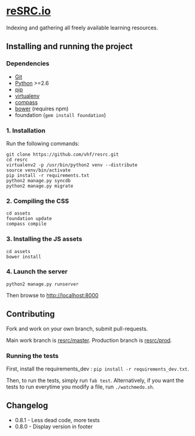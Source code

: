 [reSRC.io](http://resrc.io)
========

Indexing and gathering all freely available learning resources.


Installing and running the project
----------------------------------

### Dependencies
* [Git](http://www.git-scm.com/)
* [Python](https://www.python.org/) >=2.6
* [pip](https://github.com/pypa/pip)
* [virtualenv](https://pypi.python.org/pypi/virtualenv)
* [compass](compass-style.org/install/)
* [bower](http://bower.io/) (requires npm)
* foundation (`gem install foundation`)

### 1. Installation
Run the following commands:

    git clone https://github.com/vhf/resrc.git
    cd resrc
    virtualenv2 -p /usr/bin/python2 venv --distribute
    source venv/bin/activate
    pip install -r requirements.txt
    python2 manage.py syncdb
    python2 manage.py migrate

### 2. Compiling the CSS

    cd assets
    foundation update
    compass compile

### 3. Installing the JS assets

    cd assets
    bower install

### 4. Launch the server

    python2 manage.py runserver

Then browse to <http://localhost:8000>


Contributing
------------

Fork and work on your own branch, submit pull-requests.

Main work branch is [resrc/master](https://github.com/vhf/resrc/tree/master). Production branch is [resrc/prod](https://github.com/vhf/resrc/tree/prod).


### Running the tests
First, install the requirements_dev : `pip install -r requirements_dev.txt`.

Then, to run the tests, simply run `fab test`. Alternatively, if you want the tests to run
everytime you modify a file, run `./watchmedo.sh`.

Changelog
---------

* 0.8.1 - Less dead code, more tests
* 0.8.0 - Display version in footer
